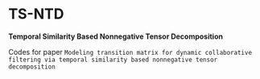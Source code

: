 # TS-NTD
**Temporal Similarity Based Nonnegative Tensor Decomposition**

Codes for paper 
`Modeling transition matrix for dynamic collaborative filtering via temporal similarity based nonnegative tensor decomposition`

